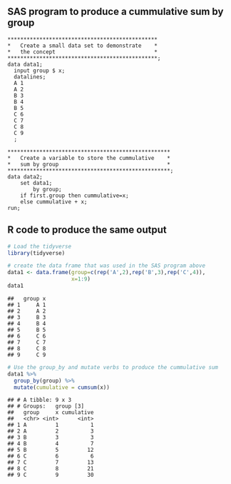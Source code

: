 
## SAS program to produce a cummulative sum by group

    ***********************************************
    *   Create a small data set to demonstrate    *
    *   the concept                               *
    ***********************************************;
    data data1;
      input group $ x;
      datalines;
      A 1
      A 2
      B 3
      B 4
      B 5
      C 6
      C 7
      C 8
      C 9
      ;

    ***************************************************
    *   Create a variable to store the cummulative    *
    *   sum by group                                  *
    ***************************************************;
    data data2;
        set data1;
            by group;
        if first.group then cummulative=x;
        else cummulative + x;
    run;

## R code to produce the same output

``` r
# Load the tidyverse
library(tidyverse)

# create the data frame that was used in the SAS program above
data1 <- data.frame(group=c(rep('A',2),rep('B',3),rep('C',4)), 
                    x=1:9)
data1
```

    ##   group x
    ## 1     A 1
    ## 2     A 2
    ## 3     B 3
    ## 4     B 4
    ## 5     B 5
    ## 6     C 6
    ## 7     C 7
    ## 8     C 8
    ## 9     C 9

``` r
# Use the group_by and mutate verbs to produce the cummulative sum
data1 %>% 
  group_by(group) %>% 
  mutate(cumulative = cumsum(x))
```

    ## # A tibble: 9 x 3
    ## # Groups:   group [3]
    ##   group     x cumulative
    ##   <chr> <int>      <int>
    ## 1 A         1          1
    ## 2 A         2          3
    ## 3 B         3          3
    ## 4 B         4          7
    ## 5 B         5         12
    ## 6 C         6          6
    ## 7 C         7         13
    ## 8 C         8         21
    ## 9 C         9         30
